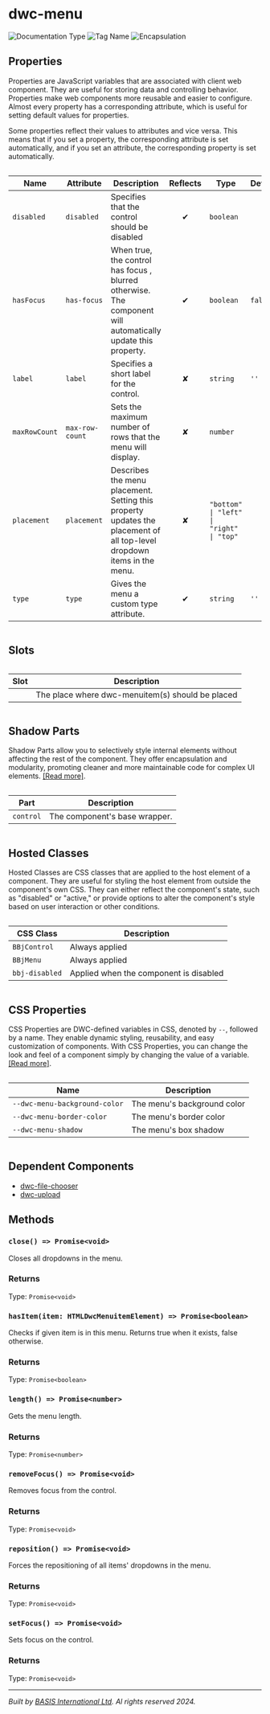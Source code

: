 # dwc-menu
![Documentation Type](https://img.shields.io/badge/Documentation-web--components-%23006aff) ![Tag Name](https://img.shields.io/badge/Component-dwc--menu-%23006aff)  ![Encapsulation](https://img.shields.io/badge/Encapsulation-shadow-%23006aff)




## Properties 


Properties are JavaScript variables that are associated with client web component.
They are useful for storing data and controlling behavior. Properties make web components more reusable and easier to configure.
Almost every property has a corresponding attribute, which is useful for setting default values for properties.

Some properties reflect their values to attributes and vice versa. This means that if you set a property, the corresponding attribute is set automatically, and if you set an attribute, the corresponding property is set automatically.
<div style="overflow-x: auto;">

| Name            | Attribute         | Description                                                                                                            | Reflects | Type                                       | Default   |
| --------------- | ----------------- | ---------------------------------------------------------------------------------------------------------------------- | :------: | ------------------------------------------ | --------- |
| ``disabled``    | ``disabled``      | Specifies that the control should be disabled                                                                          | &#x2714; | ``boolean``                                |           |
| ``hasFocus``    | ``has-focus``     | When true, the control has focus , blurred otherwise. The component will automatically update this property.           | &#x2714; | ``boolean``                                | ``false`` |
| ``label``       | ``label``         | Specifies a short label for the control.                                                                               | &#x2718; | ``string``                                 | ``''``    |
| ``maxRowCount`` | ``max-row-count`` | Sets the maximum number of rows that the menu will display.                                                            | &#x2718; | ``number``                                 |           |
| ``placement``   | ``placement``     | Describes the menu placement. Setting this property updates the placement of all top-level dropdown items in the menu. | &#x2718; | ``"bottom" \| "left" \| "right" \| "top"`` |           |
| ``type``        | ``type``          | Gives the menu a custom type attribute.                                                                                | &#x2714; | ``string``                                 | ``''``    |


</div>

## Slots

<div style="overflow-x: auto;">

| Slot  | Description                                      |
| ----- | ------------------------------------------------ |
|       | The place where dwc-menuitem(s) should be placed |


</div>

## Shadow Parts


Shadow Parts allow you to selectively style internal elements without affecting the rest of the component.
They offer encapsulation and modularity, promoting cleaner and more maintainable code for complex UI elements. [[Read more]](theme-engine/css-shadow-parts).
<div style="overflow-x: auto;">

| Part        | Description                   |
| ----------- | ----------------------------- |
| ``control`` | The component's base wrapper. |


</div>

## Hosted Classes


Hosted Classes are CSS classes that are applied to the host element of a component. They are useful for styling the host element from outside the component's own CSS.
They can either reflect the component's state, such as "disabled" or "active," or provide options to alter the component's style based on user interaction or other conditions.
<div style="overflow-x: auto;">

| CSS Class        | Description                            |
| ---------------- | -------------------------------------- |
| ``BBjControl``   | Always applied                         |
| ``BBjMenu``      | Always applied                         |
| ``bbj-disabled`` | Applied when the component is disabled |


</div>

## CSS Properties


CSS Properties are DWC-defined variables in CSS, denoted by `--`, followed by a name.
They enable dynamic styling, reusability, and easy customization of components.
With CSS Properties, you can change the look and feel of a component simply by changing the value of a variable.
[[Read more]](theme-engine/css-variables).
<div style="overflow-x: auto;">

| Name                            | Description                 |
| ------------------------------- | --------------------------- |
| ``--dwc-menu-background-color`` | The menu's background color |
| ``--dwc-menu-border-color``     | The menu's border color     |
| ``--dwc-menu-shadow``           | The menu's box shadow       |


</div>

## Dependent Components

- [dwc-file-chooser](web-components/dwc-file-chooser.md)
- [dwc-upload](web-components/dwc-upload.md)

## Methods

### `close() => Promise<void>`

Closes all dropdowns in the menu.

### Returns

Type: `Promise<void>`

### `hasItem(item: HTMLDwcMenuitemElement) => Promise<boolean>`

Checks if given item is in this menu. Returns true when it exists, false otherwise.

### Returns

Type: `Promise<boolean>`

### `length() => Promise<number>`

Gets the menu length.

### Returns

Type: `Promise<number>`

### `removeFocus() => Promise<void>`

Removes focus from the control.

### Returns

Type: `Promise<void>`

### `reposition() => Promise<void>`

Forces the repositioning of all items' dropdowns in the menu.

### Returns

Type: `Promise<void>`

### `setFocus() => Promise<void>`

Sets focus on the control.

### Returns

Type: `Promise<void>`



----------------------------------------------
*Built by [BASIS International Ltd](https://www.basis.cloud/). Al rights reserved 2024.*

